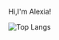 Hi,I'm Alexia!

![Top Langs](https://github-readme-stats.vercel.app/api/top-langs/?username=alexiatanasie&layout=compact)
